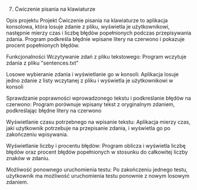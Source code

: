 7. Ćwiczenie pisania na klawiaturze

Opis projektu
Projekt Ćwiczenie pisania na klawiaturze to aplikacja konsolowa, która losuje zdanie z pliku, wyświetla je użytkownikowi, następnie mierzy czas i liczbę błędów popełnionych podczas przepisywania zdania. Program podkreśla błędnie wpisane litery na czerwono i pokazuje procent popełnionych błędów.

Funkcjonalności
Wczytywanie zdań z pliku tekstowego:
  Program wczytuje zdania z pliku "sentences.txt"

Losowe wybieranie zdania i wyświetlanie go w konsoli:
  Aplikacja losuje jedno zdanie z listy wczytanej z pliku i wyświetla je użytkownikowi w konsoli

Sprawdzanie poprawności wprowadzonego tekstu i podkreślanie błędów na czerwono:
  Program porównuje wpisany tekst z oryginalnym zdaniem, podkreślając błędne litery na czerwono

Wyświetlanie czasu potrzebnego na wpisanie tekstu:
  Aplikacja mierzy czas, jaki użytkownik potrzebuje na przepisanie zdania, i wyświetla go po zakończeniu wpisywania.

Wyświetlanie liczby i procentu błędów:
  Program oblicza i wyświetla liczbę błędów oraz procent błędów popełnionych w stosunku do całkowitej liczby znaków w zdaniu.

Możliwość ponownego uruchomienia testu:
  Po zakończeniu jednego testu, użytkownik ma możliwość uruchomienia testu ponownie z nowym losowym zdaniem.
